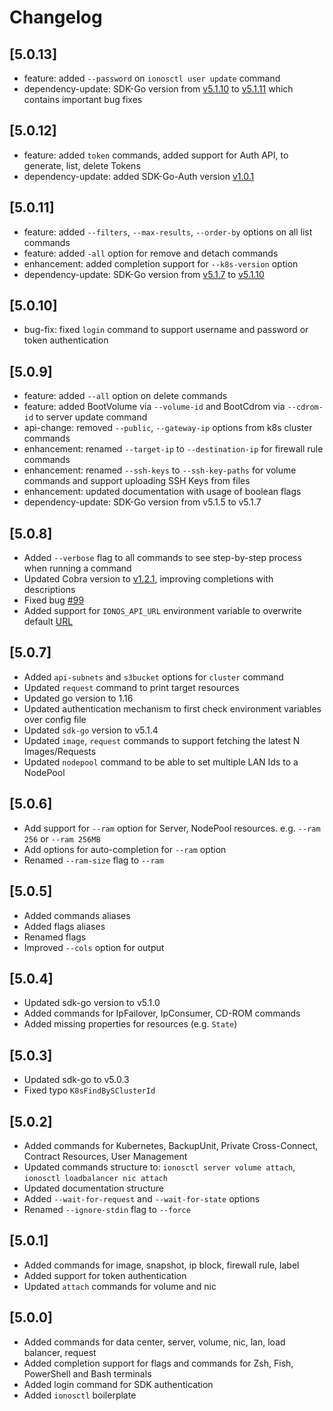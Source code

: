 # Changelog

## \[5.0.13\]

* feature: added `--password` on `ionosctl user update` command
* dependency-update: SDK-Go version from [v5.1.10](https://github.com/ionos-cloud/sdk-go/releases/tag/v5.1.10) to [v5.1.11](https://github.com/ionos-cloud/sdk-go/releases/tag/v5.1.11) which contains important bug fixes

## \[5.0.12\]

* feature: added `token` commands, added support for Auth API, to generate, list, delete Tokens
* dependency-update: added SDK-Go-Auth version [v1.0.1](https://github.com/ionos-cloud/sdk-go-auth/releases/tag/v1.0.1)

## \[5.0.11\]

* feature: added `--filters`, `--max-results`, `--order-by` options on all list commands
* feature: added `-all` option for remove and detach commands
* enhancement: added completion support for `--k8s-version` option
* dependency-update: SDK-Go version from [v5.1.7](https://github.com/ionos-cloud/sdk-go/releases/tag/v5.1.7) to [v5.1.10](https://github.com/ionos-cloud/sdk-go/releases/tag/v5.1.10)

## \[5.0.10\]

* bug-fix: fixed `login` command to support username and password or token authentication

## \[5.0.9\]

* feature: added `--all` option on delete commands
* feature: added BootVolume via `--volume-id` and BootCdrom via `--cdrom-id` to server update command
* api-change: removed `--public`, `--gateway-ip` options from k8s cluster commands
* enhancement: renamed `--target-ip` to `--destination-ip` for firewall rule commands
* enhancement: renamed `--ssh-keys` to `--ssh-key-paths` for volume commands and support uploading SSH Keys from files
* enhancement: updated documentation with usage of boolean flags
* dependency-update: SDK-Go version from v5.1.5 to v5.1.7

## \[5.0.8\]

* Added `--verbose` flag to all commands to see step-by-step process when running a command
* Updated Cobra version to [v1.2.1](https://github.com/spf13/cobra/releases/tag/v1.2.0), improving completions with descriptions
* Fixed bug [\#99](https://github.com/ionos-cloud/ionosctl/issues/99)
* Added support for `IONOS_API_URL` environment variable to overwrite default [URL](https://api.ionos.com)

## \[5.0.7\]

* Added `api-subnets` and `s3bucket` options for `cluster` command
* Updated `request` command to print target resources
* Updated go version to 1.16
* Updated authentication mechanism to first check environment variables over config file
* Updated `sdk-go` version to v5.1.4
* Updated `image`, `request` commands to support fetching the latest N Images/Requests
* Updated `nodepool` command to be able to set multiple LAN Ids to a NodePool

## \[5.0.6\]

* Add support for `--ram` option for Server, NodePool resources. e.g. `--ram 256` or `--ram 256MB`
* Add options for auto-completion for `--ram` option
* Renamed `--ram-size` flag to `--ram`

## \[5.0.5\]

* Added commands aliases
* Added flags aliases
* Renamed flags
* Improved `--cols` option for output

## \[5.0.4\]

* Updated sdk-go version to v5.1.0
* Added commands for IpFailover, IpConsumer, CD-ROM commands
* Added missing properties for resources \(e.g. `State`\)

## \[5.0.3\]

* Updated sdk-go to v5.0.3
* Fixed typo `K8sFindBySClusterId`

## \[5.0.2\]

* Added commands for Kubernetes, BackupUnit, Private Cross-Connect, Contract Resources, User Management
* Updated commands structure to: `ionosctl server volume attach`, `ionosctl loadbalancer nic attach`
* Updated documentation structure
* Added `--wait-for-request` and `--wait-for-state` options
* Renamed `--ignore-stdin` flag to `--force`

## \[5.0.1\]

* Added commands for image, snapshot, ip block, firewall rule, label
* Added support for token authentication
* Updated `attach` commands for volume and nic

## \[5.0.0\]

* Added commands for data center, server, volume, nic, lan, load balancer, request
* Added completion support for flags and commands for Zsh, Fish, PowerShell and Bash terminals
* Added login command for SDK authentication
* Added `ionosctl` boilerplate

